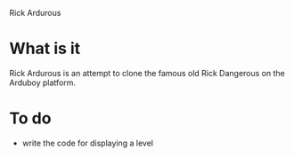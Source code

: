 Rick Ardurous

# What is it

Rick Ardurous is an attempt to clone the famous old Rick Dangerous on the Arduboy platform.

# To do

- write the code for displaying a level